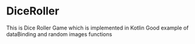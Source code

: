 # DiceRoller
This is Dice Roller Game which is implemented in Kotlin 
Good example of dataBinding and random images functions
